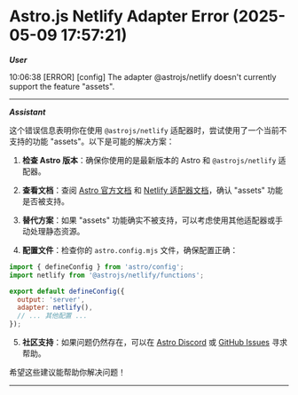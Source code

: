 <!-- Generated by SpecStory -->

# Astro.js Netlify Adapter Error (2025-05-09 17:57:21)

_**User**_

10:06:38 [ERROR] [config] The adapter @astrojs/netlify doesn't currently support the feature "assets".

---

_**Assistant**_

这个错误信息表明你在使用 `@astrojs/netlify` 适配器时，尝试使用了一个当前不支持的功能 "assets"。以下是可能的解决方案：

1. **检查 Astro 版本**：确保你使用的是最新版本的 Astro 和 `@astrojs/netlify` 适配器。

2. **查看文档**：查阅 [Astro 官方文档](https://docs.astro.build/zh-cn/guides/deploy/netlify/) 和 [Netlify 适配器文档](https://github.com/withastro/astro/tree/main/packages/integrations/netlify)，确认 "assets" 功能是否被支持。

3. **替代方案**：如果 "assets" 功能确实不被支持，可以考虑使用其他适配器或手动处理静态资源。

4. **配置文件**：检查你的 `astro.config.mjs` 文件，确保配置正确：

```javascript:astro.config.mjs
import { defineConfig } from 'astro/config';
import netlify from '@astrojs/netlify/functions';

export default defineConfig({
  output: 'server',
  adapter: netlify(),
  // ... 其他配置 ...
});
```

5. **社区支持**：如果问题仍然存在，可以在 [Astro Discord](https://astro.build/chat) 或 [GitHub Issues](https://github.com/withastro/astro/issues) 寻求帮助。

希望这些建议能帮助你解决问题！

---

